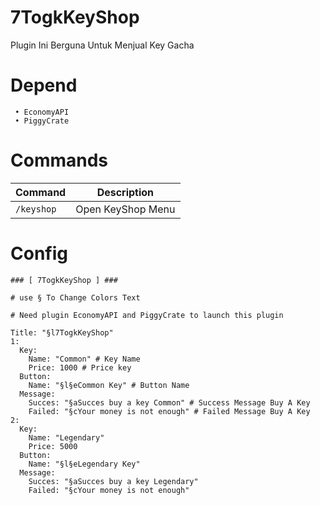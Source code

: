 # 7TogkKeyShop
Plugin Ini Berguna Untuk Menjual Key Gacha

# Depend
```
 • EconomyAPI
 • PiggyCrate

```

# Commands
|**Command**|**Description**|
|-----------|---------------|
|`/keyshop`|Open KeyShop Menu|

# Config
```
### [ 7TogkKeyShop ] ###

# use § To Change Colors Text

# Need plugin EconomyAPI and PiggyCrate to launch this plugin

Title: "§l7TogkKeyShop"
1:
  Key:
    Name: "Common" # Key Name
    Price: 1000 # Price key
  Button:
    Name: "§l§eCommon Key" # Button Name
  Message:
    Succes: "§aSucces buy a key Common" # Success Message Buy A Key
    Failed: "§cYour money is not enough" # Failed Message Buy A Key
2:
  Key:
    Name: "Legendary"
    Price: 5000
  Button:
    Name: "§l§eLegendary Key"
  Message:
    Succes: "§aSucces buy a key Legendary"
    Failed: "§cYour money is not enough"

```






